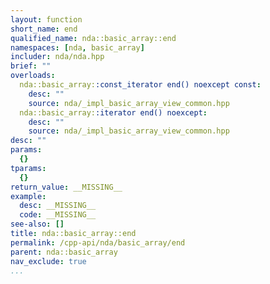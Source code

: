 ```yaml
---
layout: function
short_name: end
qualified_name: nda::basic_array::end
namespaces: [nda, basic_array]
includer: nda/nda.hpp
brief: ""
overloads:
  nda::basic_array::const_iterator end() noexcept const:
    desc: ""
    source: nda/_impl_basic_array_view_common.hpp
  nda::basic_array::iterator end() noexcept:
    desc: ""
    source: nda/_impl_basic_array_view_common.hpp
desc: ""
params:
  {}
tparams:
  {}
return_value: __MISSING__
example:
  desc: __MISSING__
  code: __MISSING__
see-also: []
title: nda::basic_array::end
permalink: /cpp-api/nda/basic_array/end
parent: nda::basic_array
nav_exclude: true
...
```


